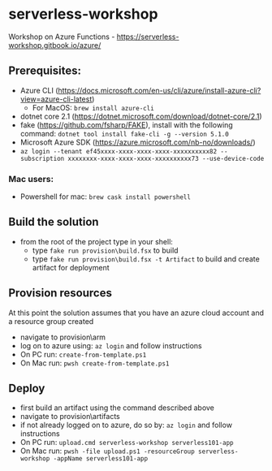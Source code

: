# serverless-workshop
Workshop on Azure Functions - https://serverless-workshop.gitbook.io/azure/

## Prerequisites:
- Azure CLI (https://docs.microsoft.com/en-us/cli/azure/install-azure-cli?view=azure-cli-latest)
    - For MacOS: `brew install azure-cli`
- dotnet core 2.1 (https://dotnet.microsoft.com/download/dotnet-core/2.1)
- fake (https://github.com/fsharp/FAKE), install with the following command: `dotnet tool install fake-cli -g --version 5.1.0`
- Microsoft Azure SDK (https://azure.microsoft.com/nb-no/downloads/)
- `az login --tenant ef45xxxx-xxxx-xxxx-xxxx-xxxxxxxxxx82 --subscription xxxxxxxx-xxxx-xxxx-xxxx-xxxxxxxxxx73 --use-device-code`

### Mac users:
- Powershell for mac: `brew cask install powershell`

## Build the solution
- from the root of the project type in your shell:
    - type `fake run provision\build.fsx` to build
    - type `fake run provision\build.fsx -t Artifact` to build and create artifact for deployment

## Provision resources
At this point the solution assumes that you have an azure cloud account and a resource group created
- navigate to provision\arm
- log on to azure using: `az login` and follow instructions
- On PC run: `create-from-template.ps1`
- On Mac run: `pwsh create-from-template.ps1`

## Deploy
- first build an artifact using the command described above
- navigate to provision\artifacts
- if not already logged on to azure, do so by: `az login` and follow instructions
- On PC run: `upload.cmd serverless-workshop serverless101-app`
- On Mac run: `pwsh -file upload.ps1 -resourceGroup serverless-workshop -appName serverless101-app`
